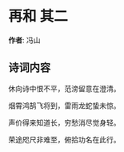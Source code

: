 # 再和  其二

**作者**: 冯山

## 诗词内容

休向诗中恨不平，范滂留意在澄清。

烟霄鸿鹄飞将到，雷雨龙蛇蛰未惊。

声价得来知道长，穷愁消尽觉身轻。

荣途咫尺非难至，俯拾功名在此行。

